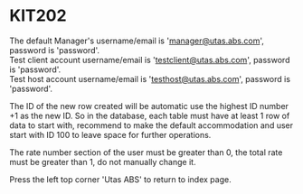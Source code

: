 # KIT202
The default Manager's username/email is 'manager@utas.abs.com', password is 'password'.<br>
Test client account username/email is 'testclient@utas.abs.com', password is 'password'.<br>
Test host account username/email is 'testhost@utas.abs.com', password is 'password'.<br>

The ID of the new row created will be automatic use the highest ID number +1 as the new ID. So in the database, each table must have at least 1 row of data to start with, recommend to make the default accommodation and user start with ID 100 to leave space for further operations.

The rate number section of the user must be greater than 0, the total rate must be greater than 1, do not manually change it.

Press the left top corner 'Utas ABS' to return to index page.
